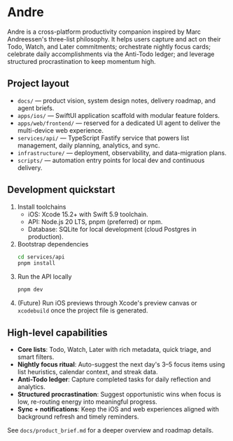 # Andre

Andre is a cross-platform productivity companion inspired by Marc Andreessen's three-list philosophy. It helps users capture and act on their Todo, Watch, and Later commitments; orchestrate nightly focus cards; celebrate daily accomplishments via the Anti-Todo ledger; and leverage structured procrastination to keep momentum high.

## Project layout
- `docs/` — product vision, system design notes, delivery roadmap, and agent briefs.
- `apps/ios/` — SwiftUI application scaffold with modular feature folders.
- `apps/web/frontend/` — reserved for a dedicated UI agent to deliver the multi-device web experience.
- `services/api/` — TypeScript Fastify service that powers list management, daily planning, analytics, and sync.
- `infrastructure/` — deployment, observability, and data-migration plans.
- `scripts/` — automation entry points for local dev and continuous delivery.

## Development quickstart
1. Install toolchains
   - iOS: Xcode 15.2+ with Swift 5.9 toolchain.
   - API: Node.js 20 LTS, pnpm (preferred) or npm.
   - Database: SQLite for local development (cloud Postgres in production).
2. Bootstrap dependencies
   ```bash
   cd services/api
   pnpm install
   ```
3. Run the API locally
   ```bash
   pnpm dev
   ```
4. (Future) Run iOS previews through Xcode's preview canvas or `xcodebuild` once the project file is generated.

## High-level capabilities
- **Core lists**: Todo, Watch, Later with rich metadata, quick triage, and smart filters.
- **Nightly focus ritual**: Auto-suggest the next day's 3–5 focus items using list heuristics, calendar context, and streak data.
- **Anti-Todo ledger**: Capture completed tasks for daily reflection and analytics.
- **Structured procrastination**: Suggest opportunistic wins when focus is low, re-routing energy into meaningful progress.
- **Sync + notifications**: Keep the iOS and web experiences aligned with background refresh and timely reminders.

See `docs/product_brief.md` for a deeper overview and roadmap details.
